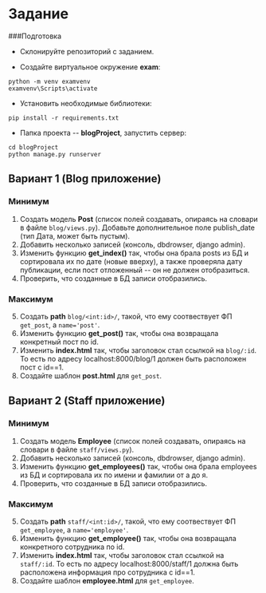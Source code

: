 # Задание

###Подготовка

- Склонируйте репозиторий с заданием.

- Создайте виртуальное окружение **exam**:
```
python -m venv examvenv
examvenv\Scripts\activate
```
- Установить необходимые библиотеки:
```
pip install -r requirements.txt
```
- Папка проекта -- **blogProject**, запустить сервер:
```
cd blogProject
python manage.py runserver
```

## Вариант 1 (Blog приложение)

### Минимум
1. Создать модель **Post** (список полей создавать, опираясь на словари в файле `blog/views.py`). 
Добавьте дополнительное поле publish_date (тип Дата, может быть пустым).
2. Добавить несколько записей (консоль, dbdrowser, django admin).
3. Изменить функцию **get_index()** так, чтобы она брала posts из БД и сортировала их по дате (новые вверху), 
а также проверяла дату публикации, если пост отложенный -- он не должен отобразиться.
4. Проверить, что созданные в БД записи отобразились.

### Максимум
5. Создать **path** `blog/<int:id>/`, такой, что ему соотвествует ФП `get_post`, а `name='post'`.
6. Изменить функцию **get_post()** так, чтобы она возвращала конкретный пост по id.
7. Изменить **index.html** так, чтобы заголовок стал ссылкой на `blog/:id`.
То есть по адресу localhost:8000/blog/1 должен быть расположен пост с id==1.
8. Создайте шаблон **post.html** для `get_post`. 

## Вариант 2 (Staff приложение)

### Минимум
1. Создать модель **Employee** (список полей создавать, опираясь на словари в файле `staff/views.py`).
2. Добавить несколько записей (консоль, dbdrowser, django admin).
3. Изменить функцию **get_employees()** так, чтобы она брала employees из БД 
и сортировала их по имени и фамилии от а до я.
4. Проверить, что созданные в БД записи отобразились.

### Максимум
5. Создать **path** `staff/<int:id>/`, такой, что ему соотвествует ФП `get_employee`, а `name='employee'`.
6. Изменить функцию **get_employee()** так, чтобы она возвращала конкретного сотрудника по id.
7. Изменить **index.html** так, чтобы заголовок стал ссылкой на `staff/:id`. 
То есть по адресу localhost:8000/staff/1 должна быть расположена информация про сотрудника с id==1.
8. Создайте шаблон **employee.html** для `get_employee`. 
